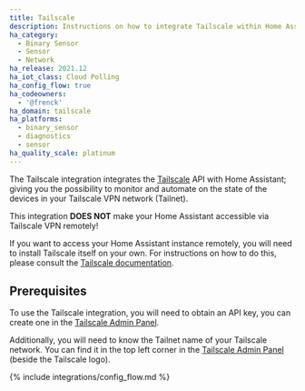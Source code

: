 ```yaml
---
title: Tailscale
description: Instructions on how to integrate Tailscale within Home Assistant.
ha_category:
  - Binary Sensor
  - Sensor
  - Network
ha_release: 2021.12
ha_iot_class: Cloud Polling
ha_config_flow: true
ha_codeowners:
  - '@frenck'
ha_domain: tailscale
ha_platforms:
  - binary_sensor
  - diagnostics
  - sensor
ha_quality_scale: platinum
---
```


The Tailscale integration integrates the [Tailscale](https://www.tailscale.com) API
with Home Assistant; giving you the possibility to monitor and automate on
the state of the devices in your Tailscale VPN network (Tailnet).

<div class="note">

This integration **DOES NOT** make your Home Assistant accessible via
Tailscale VPN remotely!

If you want to access your Home Assistant instance remotely, you will
need to install Tailscale itself on your own. For instructions on how to do
this, please consult the [Tailscale documentation](https://tailscale.com/kb/).

</div>

## Prerequisites

To use the Tailscale integration, you will need to obtain an API key,
you can create one in the [Tailscale Admin Panel](https://login.tailscale.com/admin/settings/authkeys).

Additionally, you will need to know the Tailnet name of your Tailscale network.
You can find it in the top left corner in the [Tailscale Admin Panel](https://login.tailscale.com/admin/settings/authkeys)
(beside the Tailscale logo).

{% include integrations/config_flow.md %}
